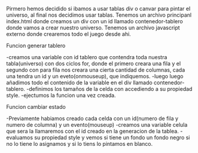 Pirmero hemos decidido si ibamos a usar tablas div o canvar para pintar el universo, al final nos decidimos usar tablas.
Tenemos un archivo principanl index.html donde creamos un div con un id llamado contenedor-tablero donde vamos a crear nuestro universo.
Tenemos un archivo javascript externo donde crearemos todo el juego desde ahi.

Funcion generar tablero

-creamos una variable con id tablero que contendra toda nuestra tabla(universo) con dos ciclos for, donde el primero creara una fila y el segundo con para fila nos creara una cierta cantidad de columnas, cada una tendra un id y un eveto(onmouseup), que indiquemos.
-luego luego añadimos todo el contenido de la variable en el div llamado contenedor-tablero.
-definimos los tamaños de la celda con accediendo a su propiedad style.
-ejectumos la funcion una vez creada.

Funcion cambiar estado

-Previamente habiamos creado cada celda con un id(numero de fila y numero de columna) y un evento(mouseup)
-creamos una variable celula que sera la llamaremos con el id creado en la generacion de la tablea.
-evaluamos su propiedad style y vemos si tiene un fondo un fondo negro si no lo tiene lo asignamos y si lo tiens lo pintamos en blanco.


